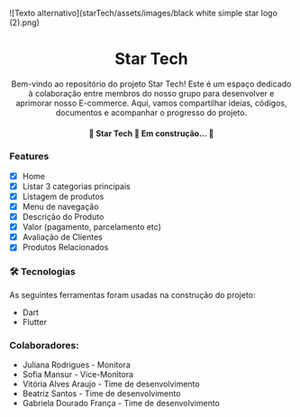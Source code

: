 ![Texto alternativo](starTech/assets/images/black white simple star logo (2).png)
<h1 align="center">Star Tech</h1>

<p align="center">Bem-vindo ao repositório do projeto Star Tech! Este é um espaço dedicado à colaboração entre membros do nosso grupo para desenvolver e aprimorar nosso E-commerce. 
Aqui, vamos compartilhar ideias, códigos, documentos e acompanhar o progresso do projeto. </p>

<h4 align="center"> 
	🚧  Star Tech 🚀 Em construção...  🚧
</h4>

### Features

- [x]  Home
- [x] Listar 3 categorias principais
- [x] Listagem de produtos
- [x] Menu de navegação
- [x] Descrição do Produto
- [x] Valor (pagamento, parcelamento etc)
- [x] Avaliação de Clientes
- [x] Produtos Relacionados

### 🛠 Tecnologias

As seguintes ferramentas foram usadas na construção do projeto:

- Dart
- Flutter

### Colaboradores: 

- Juliana Rodrigues - Monitora
- Sofia Mansur - Vice-Monitora
- Vitória Alves Araujo - Time de desenvolvimento 
- Beatriz Santos - Time de desenvolvimento
- Gabriela Dourado França - Time de desenvolvimento
 

